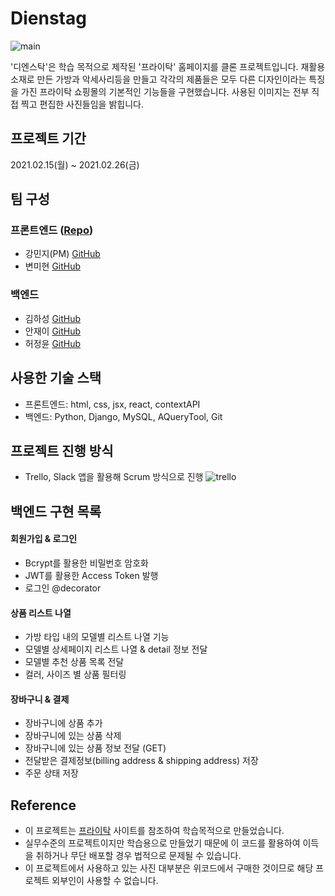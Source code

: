 # Dienstag
![main](https://user-images.githubusercontent.com/72085261/109430603-8ce3bf00-7a45-11eb-8123-e9eae234e756.gif)

'디엔스탁'은 학습 목적으로 제작된 '프라이탁' 홈페이지를 클론 프로젝트입니다. 재활용 소재로 만든 가방과 악세사리등을 만들고 각각의 제품들은 모두 다른 디자인이라는 특징을 가진 프라이탁 쇼핑몰의 기본적인 기능들을 구현했습니다. 사용된 이미지는 전부 직접 찍고 편집한 사진들임을 밝힙니다.

## 프로젝트 기간
2021.02.15(월) ~ 2021.02.26(금)

## 팀 구성
### 프론트엔드 (<a href="https://github.com/wecode-bootcamp-korea/17-1st-Dienstag-frontend">Repo</a>)
- 강민지(PM) <a href="https://github.com/awaji0829">GitHub</a>
- 변미현 <a href="https://github.com/cocoball200">GitHub</a>
### 백엔드
- 김하성 <a href="https://github.com/markkimjr">GitHub</a>
- 안재이 <a href="https://github.com/jaeyiahn">GitHub</a>
- 허정윤 <a href="https://github.com/banana1019">GitHub</a>

## 사용한 기술 스택
- 프론트엔드: html, css, jsx, react, contextAPI
- 백엔드: Python, Django, MySQL, AQueryTool, Git

## 프로젝트 진행 방식
- Trello, Slack 앱을 활용해 Scrum 방식으로 진행
![trello](https://user-images.githubusercontent.com/72085261/109430747-3c209600-7a46-11eb-9a5a-49780b91f427.gif)

## 백엔드 구현 목록
#### 회원가입 & 로그인
- Bcrypt를 활용한 비밀번호 암호화
- JWT를 활용한 Access Token 발행
- 로그인 @decorator 
#### 상품 리스트 나열
- 가방 타입 내의 모델별 리스트 나열 기능
- 모델별 상세페이지 리스트 나열 & detail 정보 전달
- 모델별 추천 상품 목록 전달
- 컬러, 사이즈 별 상품 필터링
#### 장바구니 & 결제
- 장바구니에 상품 추가
- 장바구니에 있는 상품 삭제
- 장바구니에 있는 상품 정보 전달 (GET)
- 전달받은 결제정보(billing address & shipping address) 저장
- 주문 상태 저장

## Reference
- 이 프로젝트는 <a href="http://www.freitag.ch/">프라이탁</a> 사이트를 참조하여 학습목적으로 만들었습니다.
- 실무수준의 프로젝트이지만 학습용으로 만들었기 때문에 이 코드를 활용하여 이득을 취하거나 무단 배포할 경우 법적으로 문제될 수 있습니다.
- 이 프로젝트에서 사용하고 있는 사진 대부분은 위코드에서 구매한 것이므로 해당 프로젝트 외부인이 사용할 수 없습니다.
